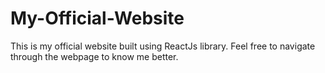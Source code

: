 # My-Official-Website
This is my official website built using ReactJs library. Feel free to navigate through the webpage to know me better.
